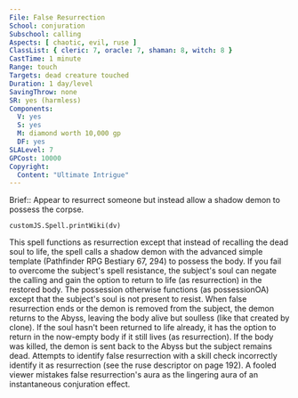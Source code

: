 ```yaml
---
File: False Resurrection
School: conjuration
Subschool: calling
Aspects: [ chaotic, evil, ruse ]
ClassList: { cleric: 7, oracle: 7, shaman: 8, witch: 8 }
CastTime: 1 minute
Range: touch
Targets: dead creature touched
Duration: 1 day/level
SavingThrow: none
SR: yes (harmless)
Components:
  V: yes
  S: yes
  M: diamond worth 10,000 gp
  DF: yes
SLALevel: 7
GPCost: 10000
Copyright:
  Content: "Ultimate Intrigue"
---
```

Brief:: Appear to resurrect someone but instead allow a shadow demon to possess the corpse.

```dataviewjs
customJS.Spell.printWiki(dv)
```

This spell functions as resurrection except that instead of recalling the dead soul to life, the spell calls a shadow demon with the advanced simple template (Pathfinder RPG Bestiary 67, 294) to possess the body. If you fail to overcome the subject's spell resistance, the subject's soul can negate the calling and gain the option to return to life (as resurrection) in the restored body. The possession otherwise functions (as possessionOA) except that the subject's soul is not present to resist. When false resurrection ends or the demon is removed from the subject, the demon returns to the Abyss, leaving the body alive but soulless (like that created by clone). If the soul hasn't been returned to life already, it has the option to return in the now-empty body if it still lives (as resurrection). If the body was killed, the demon is sent back to the Abyss but the subject remains dead.  Attempts to identify false resurrection with a skill check incorrectly identify it as resurrection (see the ruse descriptor on page 192). A fooled viewer mistakes false resurrection's aura as the lingering aura of an instantaneous conjuration effect.
